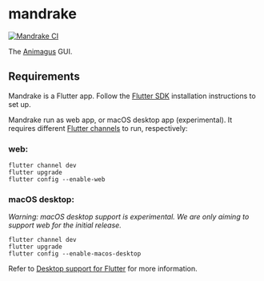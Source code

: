 # mandrake

[![Mandrake CI](https://github.com/nervosnetwork/mandrake/workflows/Mandrake%20CI/badge.svg)](https://github.com/nervosnetwork/mandrake/actions?query=workflow%3A%22Mandrake+CI%22)

The [Animagus](https://github.com/xxuejie/animagus) GUI.

## Requirements

Mandrake is a Flutter app. Follow the [Flutter SDK](https://flutter.dev/docs/get-started/install) installation instructions to set up.

Mandrake run as web app, or macOS desktop app (experimental). It requires different [Flutter channels](https://github.com/flutter/flutter/wiki/Flutter-build-release-channels) to run, respectively:

### web:

```shell
flutter channel dev
flutter upgrade
flutter config --enable-web
```

### macOS desktop:

*Warning: macOS desktop support is experimental. We are only aiming to support web for the initial release.*

```shell
flutter channel dev
flutter upgrade
flutter config --enable-macos-desktop
```

Refer to [Desktop support for Flutter](https://flutter.dev/desktop) for more information.
